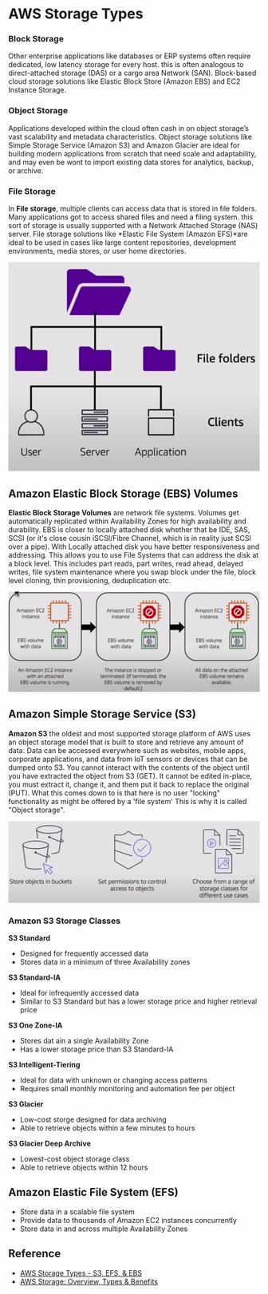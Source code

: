# AWS Storage Types

### Block Storage
Other enterprise applications like databases or ERP systems often require dedicated, low latency storage for every host. this is often analogous to direct-attached storage (DAS) or a cargo area Network (SAN). Block-based cloud storage solutions like Elastic Block Store (Amazon EBS) and EC2 Instance Storage.

### Object Storage
Applications developed within the cloud often cash in on object storage’s vast scalability and metadata characteristics. Object storage solutions like  Simple Storage Service (Amazon S3) and Amazon Glacier are ideal for building modern applications from scratch that need scale and adaptability, and may even be wont to import existing data stores for analytics, backup, or archive.

### File Storage
In **File storage**, multiple clients can access data that is stored in file folders. Many applications got to access shared files and need a filing system. this sort of storage is usually supported with a Network Attached Storage (NAS) server. File storage solutions like *Elastic File System (Amazon EFS)*are ideal to be used in cases like large content repositories, development environments, media stores, or user home directories.

![File Storage](assets/img/file-storage.png)

## Amazon Elastic Block Storage (EBS) Volumes
**Elastic Block Storage Volumes** are network file systems. Volumes get automatically replicated within Availability Zones for high availability and durability. EBS is closer to locally attached disk whether that be IDE, SAS, SCSI (or it's close cousin iSCSI/Fibre Channel, which is in reality just SCSI over a pipe). With Locally attached disk you have better responsiveness and addressing. This allows you to use File Systems that can address the disk at a block level. This includes part reads, part writes, read ahead, delayed writes, file system maintenance where you swap block under the file, block level cloning, thin provisioning, deduplication etc. 

![AWS EBS Volumes](assets/img/aws-ebs-volumes.png)

## Amazon Simple Storage Service (S3)
**Amazon S3** the oldest and most supported storage platform of AWS uses an object storage model that is built to store and retrieve any amount of data. Data can be accessed everywhere such as websites, mobile apps, corporate applications, and data from IoT sensors or devices that can be dumped onto S3. You cannot interact with the contents of the object until you have extracted the object from S3  (GET). It cannot be edited in-place, you must extract it, change it, and them put it back to replace the original (PUT). What this comes down to is that here is no user "locking" functionality as might be offered by a 'file system' This is why it is called "Object storage".

![AWS Simple Storage Service](assets/img/aws-s3.png)

### Amazon S3 Storage Classes

**S3 Standard**
* Designed for frequently accessed data
* Stores data in a minimum of three Availability zones

**S3 Standard-IA**
* Ideal for infrequently accessed data
* Similar to S3 Standard but has a lower storage price and higher retrieval price

**S3 One Zone-IA**
* Stores dat ain a single Availability Zone
* Has a lower storage price than S3 Standard-IA

**S3 Intelligent-Tiering**
* Ideal for data with unknown or changing access patterns
* Requires small monthly monitoring and automation fee per object

**S3 Glacier**
* Low-cost storge designed for data archiving
* Able to retrieve objects within a few minutes to hours

**S3 Glacier Deep Archive**
* Lowest-cost object storage class
* Able to retrieve objects within 12 hours

## Amazon Elastic File System (EFS)
* Store data in a scalable file system
* Provide data to thousands of Amazon EC2 instances concurrently
* Store data in and across multiple Availability Zones

## Reference
* [AWS Storage Types - S3, EFS, & EBS](https://help.acloud.guru/hc/en-us/articles/115002011194-AWS-Storage-Types-S3-EFS-EBS)
* [AWS Storage: Overview, Types & Benefits](https://k21academy.com/amazon-web-services/aws-solutions-architect/aws-storage-overview-types-benefits/)